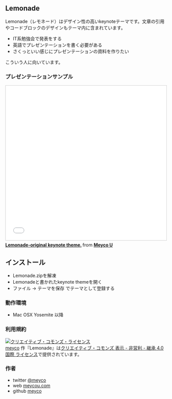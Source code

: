 ## Lemonade
Lemonade（レモネード）はデザイン性の高いkeynoteテーマです。文章の引用やコードブロックのデザインもテーマ内に含まれています。
* IT系勉強会で発表をする
* 英語でプレゼンテーションを書く必要がある
* さくっといい感じにプレゼンテーションの資料を作りたい

こういう人に向いています。

### プレゼンテーションサンプル
<iframe src="//www.slideshare.net/slideshow/embed_code/key/J04vMg9PKrE47p" width="595" height="485" frameborder="0" marginwidth="0" marginheight="0" scrolling="no" style="border:1px solid #CCC; border-width:1px; margin-bottom:5px; max-width: 100%;" allowfullscreen> </iframe> <div style="margin-bottom:5px"> <strong> <a href="//www.slideshare.net/MaikoUeda/lemonadeoriginal-keynote-theme" title="Lemonade-original keynote theme." target="_blank">Lemonade-original keynote theme.</a> </strong> from <strong><a href="//www.slideshare.net/MaikoUeda" target="_blank">Meyco U</a></strong> </div>

## インストール
* Lemonade.zipを解凍
* Lemonadeと書かれたkeynote themeを開く
* ファイル -> テーマを保存 でテーマとして登録する

### 動作環境
* Mac OSX Yosemite 以降

### 利用規約

<a rel="license" href="http://creativecommons.org/licenses/by-nc-sa/4.0/"><img alt="クリエイティブ・コモンズ・ライセンス" style="border-width:0" src="https://i.creativecommons.org/l/by-nc-sa/4.0/88x31.png" /></a><br /><a xmlns:cc="http://creativecommons.org/ns#" href="https://github.com/meyco/Lemonade-keynote-theme" property="cc:attributionName" rel="cc:attributionURL">meyco</a> 作『<span xmlns:dct="http://purl.org/dc/terms/" href="http://purl.org/dc/dcmitype/Dataset" property="dct:title" rel="dct:type">Lemonade</span>』は<a rel="license" href="http://creativecommons.org/licenses/by-nc-sa/4.0/">クリエイティブ・コモンズ 表示 - 非営利 - 継承 4.0 国際 ライセンス</a>で提供されています。

### 作者
* twitter [@meyco](https://twitter.com/meyco)
* web [meycou.com](http://meycou.com/)
* github [meyco](https://github.com/meyco)

